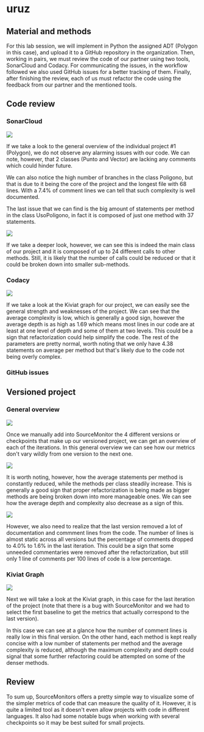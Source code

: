 # uruz

## Material and methods

For this lab session, we will implement in Python the assigned ADT (Polygon in this case), and upload it to a GitHub repository in the organization. Then, working in pairs, we must review the code of our partner using two tools, SonarCloud and Codacy. For communicating the issues, in the workflow followed we also used GitHub issues for a better tracking of them. Finally, after finishing the review, each of us must refactor the code using the feedback from our partner and the mentioned tools.

## Code review

### SonarCloud

![](https://i.imgur.com/vQE8lAr.png)

If we take a look to the general overview of the individual project #1 (Polygon), we do not observe any alarming issues with our code. We can note, however, that 2 classes (Punto and Vector) are lacking any comments which could hinder future.

We can also notice the high number of branches in the class Poligono, but that is due to it being the core of the project and the longest file with 68 lines. With a 7.4% of comment lines we can tell that such complexity is well documented.

The last issue that we can find is the big amount of statements per method in the class UsoPoligono, in fact it is composed of just one method with 37 statements.

![](https://i.imgur.com/17KHELr.png)

If we take a deeper look, however, we can see this is indeed the main class of our project and it is composed of up to 24 different calls to other methods. Still, it is likely that the number of calls could be reduced or that it could be broken down into smaller sub-methods.

### Codacy

![](https://i.imgur.com/TvdIKnR.png)

If we take a look at the Kiviat graph for our project, we can easily see the general strength and weaknesses of the project. We can see that the average complexity is low, which is generally a good sign, however the average depth is as high as 1.69 which means most lines in our code are at least at one level of depth and some of them at two levels. This could be a sign that refactorization could help simplify the code. The rest of the parameters are pretty normal, worth noting that we only have 4.38 statements on average per method but that's likely due to the code not being overly complex.

### GitHub issues

## Versioned project

### General overview

![](https://i.imgur.com/Tz8EsV7.png)

Once we manually add into SourceMonitor the 4 different versions or checkpoints that make up our versioned project, we can get an overview of each of the iterations. In this general overview we can see how our metrics don't vary wildly from one version to the next one.

![](https://i.imgur.com/BSmQgbU.png)

It is worth noting, however, how the average statements per method is constantly reduced, while the methods per class steadily increase. This is generally a good sign that proper refactorization is being made as bigger methods are being broken down into more manageable ones. We can see how the average depth and complexity also decrease as a sign of this.

![](https://i.imgur.com/YLygrNi.png)

However, we also need to realize that the last version removed a lot of documentation and commment lines from the code. The number of lines is almost static across all versions but the percentage of comments dropped to 4.0% to 1.6% in the last iteration. This could be a sign that some unneeded commentaries were removed after the refactorization, but still only 1 line of comments per 100 lines of code is a low percentage.

### Kiviat Graph

![](https://i.imgur.com/FRbz0L1.png)

Next we will take a look at the Kiviat graph, in this case for the last iteration of the project (note that there is a bug with SourceMonitor and we had to select the first baseline to get the metrics that actually correspond to the last version).

In this case we can see at a glance how the number of comment lines is really low in this final version. On the other hand, each method is kept really concise with a low number of statements per method and the average complexity is reduced, although the maximum complexity and depth could signal that some further refactoring could be attempted on some of the denser methods.

## Review

To sum up, SourceMonitors offers a pretty simple way to visualize some of the simpler metrics of code that can measure the quality of it. However, it is quite a limited tool as it doesn't even allow projects with code in different languages. It also had some notable bugs when working with several checkpoints so it may be best suited for small projects.
